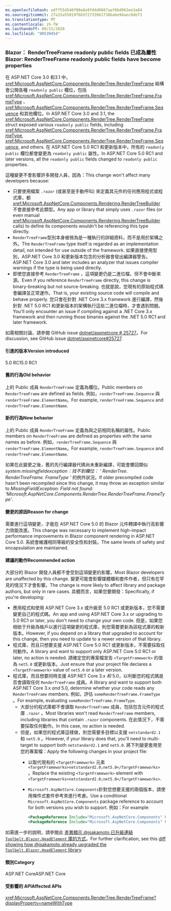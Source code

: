 ```yaml
---
ms.openlocfilehash: edff55d540f08e8a9fd4d0687aaf6bd963ee3a84
ms.sourcegitcommit: 27a15a55019f6b5f2733961738babe94aec0def3
ms.translationtype: MT
ms.contentlocale: zh-TW
ms.lasthandoff: 09/15/2020
ms.locfileid: "90539454"
---
```

### <a name="blazor-rendertreeframe-readonly-public-fields-have-become-properties"></a><span data-ttu-id="69596-101">Blazor： RenderTreeFrame readonly public fields 已成為屬性</span><span class="sxs-lookup"><span data-stu-id="69596-101">Blazor: RenderTreeFrame readonly public fields have become properties</span></span>

<span data-ttu-id="69596-102">在 ASP.NET Core 3.0 和3.1 中， <xref:Microsoft.AspNetCore.Components.RenderTree.RenderTreeFrame> 結構會公開各種 `readonly public` 欄位，包括 <xref:Microsoft.AspNetCore.Components.RenderTree.RenderTreeFrame.FrameType> 、 <xref:Microsoft.AspNetCore.Components.RenderTree.RenderTreeFrame.Sequence> 和其他欄位。</span><span class="sxs-lookup"><span data-stu-id="69596-102">In ASP.NET Core 3.0 and 3.1, the <xref:Microsoft.AspNetCore.Components.RenderTree.RenderTreeFrame> struct exposed various `readonly public` fields, including <xref:Microsoft.AspNetCore.Components.RenderTree.RenderTreeFrame.FrameType>, <xref:Microsoft.AspNetCore.Components.RenderTree.RenderTreeFrame.Sequence>, and others.</span></span> <span data-ttu-id="69596-103">在 ASP.NET Core 5.0 RC1 和更新版本中，所有的 `readonly public` 欄位都會變更為 `readonly public` 屬性。</span><span class="sxs-lookup"><span data-stu-id="69596-103">In ASP.NET Core 5.0 RC1 and later versions, all the `readonly public` fields changed to `readonly public` properties.</span></span>

<span data-ttu-id="69596-104">這種變更不會影響許多開發人員，因為：</span><span class="sxs-lookup"><span data-stu-id="69596-104">This change won't affect many developers because:</span></span>

* <span data-ttu-id="69596-105">只要使用檔案 `.razor` (或甚至是手動呼叫) 來定義其元件的任何應用程式或程式庫，都 <xref:Microsoft.AspNetCore.Components.Rendering.RenderTreeBuilder> 不會直接參考此類型。</span><span class="sxs-lookup"><span data-stu-id="69596-105">Any app or library that simply uses `.razor` files (or even manual <xref:Microsoft.AspNetCore.Components.Rendering.RenderTreeBuilder> calls) to define its components wouldn't be referencing this type directly.</span></span>
* <span data-ttu-id="69596-106">`RenderTreeFrame`型別本身被視為是一種執行的詳細資料，而不是用於架構之外。</span><span class="sxs-lookup"><span data-stu-id="69596-106">The `RenderTreeFrame` type itself is regarded as an implementation detail, not intended for use outside of the framework.</span></span> <span data-ttu-id="69596-107">如果直接使用型別，ASP.NET Core 3.0 和更新版本包含的分析器會發出編譯器警告。</span><span class="sxs-lookup"><span data-stu-id="69596-107">ASP.NET Core 3.0 and later includes an analyzer that issues compiler warnings if the type is being used directly.</span></span>
* <span data-ttu-id="69596-108">即使您直接參考 `RenderTreeFrame` ，這項變更仍是二進位檔，但不會中斷來源。</span><span class="sxs-lookup"><span data-stu-id="69596-108">Even if you reference `RenderTreeFrame` directly, this change is binary-breaking but not source-breaking.</span></span> <span data-ttu-id="69596-109">也就是說，您現有的原始程式碼會編譯並正常運作。</span><span class="sxs-lookup"><span data-stu-id="69596-109">That is, your existing source code will compile and behave properly.</span></span> <span data-ttu-id="69596-110">您只會在針對 .NET Core 3.x framework 進行編譯，然後針對 .NET 5.0 RC1 和更新版本的架構執行這些二進位檔時，才會遇到問題。</span><span class="sxs-lookup"><span data-stu-id="69596-110">You'll only encounter an issue if compiling against a .NET Core 3.x framework and then running those binaries against the .NET 5.0 RC1 and later framework.</span></span>

<span data-ttu-id="69596-111">如需相關討論，請參閱 GitHub issue [dotnet/aspnetcore # 25727](https://github.com/dotnet/aspnetcore/issues/25727)。</span><span class="sxs-lookup"><span data-stu-id="69596-111">For discussion, see GitHub issue [dotnet/aspnetcore#25727](https://github.com/dotnet/aspnetcore/issues/25727).</span></span>

#### <a name="version-introduced"></a><span data-ttu-id="69596-112">引進的版本</span><span class="sxs-lookup"><span data-stu-id="69596-112">Version introduced</span></span>

<span data-ttu-id="69596-113">5.0 RC1</span><span class="sxs-lookup"><span data-stu-id="69596-113">5.0 RC1</span></span>

#### <a name="old-behavior"></a><span data-ttu-id="69596-114">舊的行為</span><span class="sxs-lookup"><span data-stu-id="69596-114">Old behavior</span></span>

<span data-ttu-id="69596-115">上的 Public 成員 `RenderTreeFrame` 定義為欄位。</span><span class="sxs-lookup"><span data-stu-id="69596-115">Public members on `RenderTreeFrame` are defined as fields.</span></span> <span data-ttu-id="69596-116">例如，`renderTreeFrame.Sequence` 與 `renderTreeFrame.ElementName`。</span><span class="sxs-lookup"><span data-stu-id="69596-116">For example, `renderTreeFrame.Sequence` and `renderTreeFrame.ElementName`.</span></span>

#### <a name="new-behavior"></a><span data-ttu-id="69596-117">新的行為</span><span class="sxs-lookup"><span data-stu-id="69596-117">New behavior</span></span>

<span data-ttu-id="69596-118">上的 Public 成員 `RenderTreeFrame` 定義為與之前相同名稱的屬性。</span><span class="sxs-lookup"><span data-stu-id="69596-118">Public members on `RenderTreeFrame` are defined as properties with the same names as before.</span></span> <span data-ttu-id="69596-119">例如，`renderTreeFrame.Sequence` 與 `renderTreeFrame.ElementName`。</span><span class="sxs-lookup"><span data-stu-id="69596-119">For example, `renderTreeFrame.Sequence` and `renderTreeFrame.ElementName`.</span></span>

<span data-ttu-id="69596-120">如果在此變更之後，舊的先行編譯器代碼尚未重新編譯，可能會擲回類似 *system.missingfieldexception：找不到欄位： ' RenderTree. RenderTreeFrame. FrameType '* 的例外狀況。</span><span class="sxs-lookup"><span data-stu-id="69596-120">If older precompiled code hasn't been recompiled since this change, it may throw an exception similar to *MissingFieldException: Field not found: 'Microsoft.AspNetCore.Components.RenderTree.RenderTreeFrame.FrameType'*.</span></span>

#### <a name="reason-for-change"></a><span data-ttu-id="69596-121">變更的原因</span><span class="sxs-lookup"><span data-stu-id="69596-121">Reason for change</span></span>

<span data-ttu-id="69596-122">需要進行這項變更，才能在 ASP.NET Core 5.0 的 Blazor 元件轉譯中執行高影響力效能改進。</span><span class="sxs-lookup"><span data-stu-id="69596-122">This change was necessary to implement high-impact performance improvements in Blazor component rendering in ASP.NET Core 5.0.</span></span> <span data-ttu-id="69596-123">系統會維護相同等級的安全性和封裝。</span><span class="sxs-lookup"><span data-stu-id="69596-123">The same levels of safety and encapsulation are maintained.</span></span>

#### <a name="recommended-action"></a><span data-ttu-id="69596-124">建議的動作</span><span class="sxs-lookup"><span data-stu-id="69596-124">Recommended action</span></span>

<span data-ttu-id="69596-125">大部分的 Blazor 開發人員都不會受到這項變更的影響。</span><span class="sxs-lookup"><span data-stu-id="69596-125">Most Blazor developers are unaffected by this change.</span></span> <span data-ttu-id="69596-126">變更可能會影響媒體櫃和套件作者，但只有在罕見的情況下才會影響。</span><span class="sxs-lookup"><span data-stu-id="69596-126">The change is more likely to affect library and package authors, but only in rare cases.</span></span> <span data-ttu-id="69596-127">具體而言，如果您要開發：</span><span class="sxs-lookup"><span data-stu-id="69596-127">Specifically, if you're developing:</span></span>

* <span data-ttu-id="69596-128">應用程式和使用 ASP.NET Core 3.x 或升級至 5.0 RC1 或更新版本，您不需要變更自己的程式碼。</span><span class="sxs-lookup"><span data-stu-id="69596-128">An app and using ASP.NET Core 3.x or upgrading to 5.0 RC1 or later, you don't need to change your own code.</span></span> <span data-ttu-id="69596-129">但是，如果您相依于升級為帳戶以進行這項變更的程式庫，則您需要更新為該程式庫的較新版本。</span><span class="sxs-lookup"><span data-stu-id="69596-129">However, if you depend on a library that upgraded to account for this change, then you need to update to a newer version of that library.</span></span>
* <span data-ttu-id="69596-130">程式庫，而且只想要支援 ASP.NET Core 5.0 RC1 或更新版本，不需要採取任何動作。</span><span class="sxs-lookup"><span data-stu-id="69596-130">A library and want to support only ASP.NET Core 5.0 RC1 or later, no action is needed.</span></span> <span data-ttu-id="69596-131">請確定您的專案檔宣告 `<TargetFramework>` 的值為 `net5.0` 或更新版本。</span><span class="sxs-lookup"><span data-stu-id="69596-131">Just ensure that your project file declares a `<TargetFramework>` value of `net5.0` or a later version.</span></span>
* <span data-ttu-id="69596-132">程式庫，而且想要同時支援 ASP.NET Core 3.x *和* 5.0，以判斷您的程式碼是否會讀取任何 `RenderTreeFrame` 成員。</span><span class="sxs-lookup"><span data-stu-id="69596-132">A library and want to support both ASP.NET Core 3.x *and* 5.0, determine whether your code reads any `RenderTreeFrame` members.</span></span> <span data-ttu-id="69596-133">例如，評估 `someRenderTreeFrame.FrameType` 。</span><span class="sxs-lookup"><span data-stu-id="69596-133">For example, evaluating `someRenderTreeFrame.FrameType`.</span></span>
  * <span data-ttu-id="69596-134">大部分的程式庫都不會讀取 `RenderTreeFrame` 成員，包括包含元件的程式庫 `.razor` 。</span><span class="sxs-lookup"><span data-stu-id="69596-134">Most libraries won't read `RenderTreeFrame` members, including libraries that contain `.razor` components.</span></span> <span data-ttu-id="69596-135">在此情況下，不需要採取任何動作。</span><span class="sxs-lookup"><span data-stu-id="69596-135">In this case, no action is needed.</span></span>
  * <span data-ttu-id="69596-136">但是，如果您的程式庫這樣做，則您需要多目標以支援 `netstandard2.1` 和 `net5.0` 。</span><span class="sxs-lookup"><span data-stu-id="69596-136">However, if your library does that, you'll need to multi-target to support both `netstandard2.1` and `net5.0`.</span></span> <span data-ttu-id="69596-137">將下列變更套用至您的專案檔：</span><span class="sxs-lookup"><span data-stu-id="69596-137">Apply the following changes in your project file:</span></span>
    * <span data-ttu-id="69596-138">以取代現有的 `<TargetFramework>` 元素 `<TargetFrameworks>netstandard2.0;net5.0</TargetFrameworks>` 。</span><span class="sxs-lookup"><span data-stu-id="69596-138">Replace the existing `<TargetFramework>` element with `<TargetFrameworks>netstandard2.0;net5.0</TargetFrameworks>`.</span></span>
    * <span data-ttu-id="69596-139">`Microsoft.AspNetCore.Components`針對您想要支援的兩個版本，請使用條件式套件參考來進行考慮。</span><span class="sxs-lookup"><span data-stu-id="69596-139">Use a conditional `Microsoft.AspNetCore.Components` package reference to account for both versions you wish to support.</span></span> <span data-ttu-id="69596-140">例如：</span><span class="sxs-lookup"><span data-stu-id="69596-140">For example:</span></span>

        ```xml
        <PackageReference Include="Microsoft.AspNetCore.Components" Version="3.0.0" Condition="'$(TargetFramework)' == 'netstandard2.0'" />
        <PackageReference Include="Microsoft.AspNetCore.Components" Version="5.0.0-rc.1.*" Condition="'$(TargetFramework)' != 'netstandard2.0'" />
        ```

<span data-ttu-id="69596-141">如需進一步的說明，請參閱此 [差異顯示 @jsakamoto 已升級連結 `Toolbelt.Blazor.HeadElement` 庫的方式](https://github.com/jsakamoto/Toolbelt.Blazor.HeadElement/commit/090df430ba725f9420d412753db8104e8c32bf51)。</span><span class="sxs-lookup"><span data-stu-id="69596-141">For further clarification, see this [diff showing how @jsakamoto already upgraded the `Toolbelt.Blazor.HeadElement` library](https://github.com/jsakamoto/Toolbelt.Blazor.HeadElement/commit/090df430ba725f9420d412753db8104e8c32bf51).</span></span>

#### <a name="category"></a><span data-ttu-id="69596-142">類別</span><span class="sxs-lookup"><span data-stu-id="69596-142">Category</span></span>

<span data-ttu-id="69596-143">ASP.NET Core</span><span class="sxs-lookup"><span data-stu-id="69596-143">ASP.NET Core</span></span>

#### <a name="affected-apis"></a><span data-ttu-id="69596-144">受影響的 API</span><span class="sxs-lookup"><span data-stu-id="69596-144">Affected APIs</span></span>

<xref:Microsoft.AspNetCore.Components.RenderTree.RenderTreeFrame?displayProperty=nameWithType>

<!--

#### Affected APIs

`T:Microsoft.AspNetCore.Components.RenderTree.RenderTreeFrame`

-->
